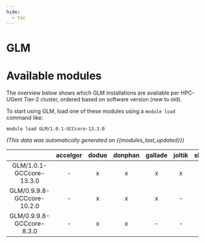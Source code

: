 ```yaml
---
hide:
  - toc
---
```


GLM
===

# Available modules


The overview below shows which GLM installations are available per HPC-UGent Tier-2 cluster, ordered based on software version (new to old).

To start using GLM, load one of these modules using a `module load` command like:

```shell
module load GLM/1.0.1-GCCcore-13.3.0
```

*(This data was automatically generated on {{modules_last_updated}})*  

| |accelgor|doduo|donphan|gallade|joltik|shinx|skitty|
| :---: | :---: | :---: | :---: | :---: | :---: | :---: | :---: |
|GLM/1.0.1-GCCcore-13.3.0|-|x|x|x|x|x|x|
|GLM/0.9.9.8-GCCcore-10.2.0|-|x|x|x|-|-|-|
|GLM/0.9.9.8-GCCcore-8.3.0|-|x|x|-|-|-|-|
